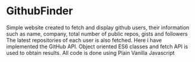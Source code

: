 # GithubFinder
Simple website created to fetch and display github users, their information such as name, company, total number of public repos, gists and followers
The latest repositories of each user is also fetched. 
Here i have implemented the GitHub API. 
Object oriented ES6 classes and fetch API is used to obtain results.
All code is done using Plain Vanilla Javascript 
